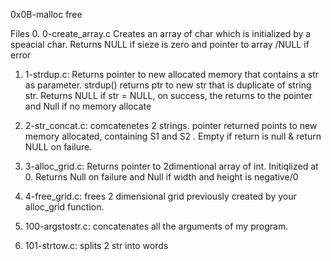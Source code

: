 0x0B-malloc free

Files 
0. 0-create_array.c Creates an array of char which is initialized by a speacial char. Returns NULL if sieze is zero and  pointer  to array /NULL if error

1. 1-strdup.c: Returns pointer to new allocated memory that contains a str as parameter.
strdup()  returns ptr to  new str that is duplicate of string str. Returns NULL if str = NULL, on success, the returns to the pointer and Null if no memory allocate

2. 2-str_concat.c: comcatenetes 2 strings. pointer returned points to new memory allocated, containing S1 and S2 . Empty if return is null & return NULL on failure.

3. 3-alloc_grid.c: Returns pointer to 2dimentional array of int. Initiqlized at 0. Returns Null on failure and Null if width and height is negative/0

4. 4-free_grid.c:  frees 2 dimensional grid previously created by your alloc_grid function.

5. 100-argstostr.c: concatenates all the arguments of my  program.

6. 101-strtow.c: splits 2 str into words

